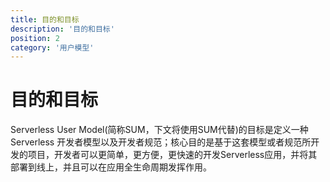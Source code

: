 ```yaml
---
title: 目的和目标
description: '目的和目标'
position: 2
category: '用户模型'
---
```

# 目的和目标

Serverless User Model(简称SUM，下文将使用SUM代替)的目标是定义一种 Serverless 开发者模型以及开发者规范；核心目的是基于这套模型或者规范所开发的项目，开发者可以更简单，更方便，更快速的开发Serverless应用，并将其部署到线上，并且可以在应用全生命周期发挥作用。
